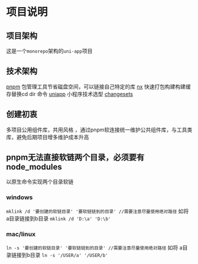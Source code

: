 # 项目说明
## 项目架构
这是一个`monorepo`架构的`uni-app`项目
## 技术架构
[pnpm](https://pnpm.io/installation) 包管理工具节省磁盘空间，可以链接自己特定的库
[nx](https://nx.dev/) 快速打包构建构建缓存替换cd dir 命令
[uniapp](https://zh.uniapp.dcloud.io/resource.html) 小程序技术选型
[changesets](https://changesets-docs.vercel.app/zh-CN)
## 创建初衷

多项目公用组件库，共用风格 ，通过pnpm软连接统一维护公共组件库，与工具类库，避免后期项目增多维护成本升高

## pnpm无法直接软链两个目录，必须要有node_modules
以原生命令实现两个目录软链
### windows 
`mklink /d '要创建的软链目录' '要软链链到的目录' //需要注意尽量使用绝对路径`
如将 a目录链接到b目录
`mklink /d 'D:\a' 'D:\b'`
### mac/linux
`ln -s '要创建的软链目录' '要软链链到的目录' //需要注意尽量使用绝对路径`
如将 a目录链接到b目录
`ln -s '/USER/a' '/USER/b'`


